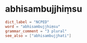 # abhisambujjhiṃsu

``` toml
dict_label = "NCPED"
word = "abhisambujjhiṃsu"
grammar_comment = "3 plural"
see_also = ["abhisambujjhati"]
```

